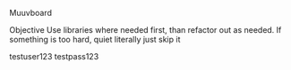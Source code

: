 Muuvboard

Objective
Use libraries where needed first, than refactor out as needed.
If something is too hard, quiet literally just skip it

testuser123
testpass123